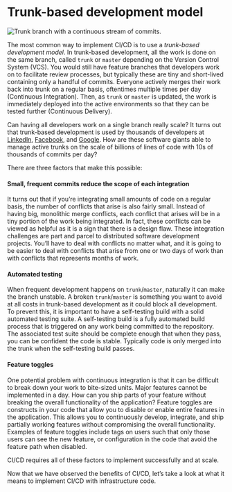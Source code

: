# Trunk-based development model

![Trunk branch with a continuous stream of commits.](/img/guides/pipelines/production-grade-ci-cd-setup-for-apps-and-infrastructure-code/trunk.png)

The most common way to implement CI/CD is to use a _trunk-based development model_. In trunk-based development, all the
work is done on the same branch, called `trunk` or `master` depending on the Version Control System (VCS). You would
still have feature branches that developers work on to facilitate review processes, but typically these are tiny and
short-lived containing only a handful of commits. Everyone actively merges their work back into trunk on a regular
basis, oftentimes multiple times per day (Continuous Integration). Then, as `trunk` or `master` is updated, the work is
immediately deployed into the active environments so that they can be tested further (Continuous Delivery).

Can having all developers work on a single branch really scale? It turns out that trunk-based development is used by
thousands of developers at [LinkedIn](https://www.wired.com/2013/04/linkedin-software-revolution/),
[Facebook](https://paulhammant.com/2013/03/13/facebook-tbd-take-2/), and
[Google](https://www.youtube.com/watch?v=W71BTkUbdqE). How are these software giants able to manage active trunks on the
scale of billions of lines of code with 10s of thousands of commits per day?

There are three factors that make this possible:

<div className="dlist">

#### Small, frequent commits reduce the scope of each integration

It turns out that if you’re integrating small amounts of code on a regular basis, the number of conflicts that arise is
also fairly small. Instead of having big, monolithic merge conflicts, each conflict that arises will be in a tiny
portion of the work being integrated. In fact, these conflicts can be viewed as helpful as it is a sign that there is
a design flaw. These integration challenges are part and parcel to distributed software development projects. You’ll
have to deal with conflicts no matter what, and it is going to be easier to deal with conflicts that arise from one or
two days of work than with conflicts that represents months of work.

#### Automated testing

When frequent development happens on `trunk`/`master`, naturally it can make the branch unstable. A broken
`trunk`/`master` is something you want to avoid at all costs in trunk-based development as it could block all
development. To prevent this, it is important to have a self-testing build with a solid automated testing suite. A
self-testing build is a fully automated build process that is triggered on any work being committed to the repository.
The associated test suite should be complete enough that when they pass, you can be confident the code is stable.
Typically code is only merged into the trunk when the self-testing build passes.

#### Feature toggles

One potential problem with continuous integration is that it can be difficult to break down your work to bite-sized
units. Major features cannot be implemented in a day. How can you ship parts of your feature without breaking the
overall functionality of the application? Feature toggles are constructs in your code that allow you to disable or
enable entire features in the application. This allows you to continuously develop, integrate, and ship partially
working features without compromising the overall functionality. Examples of feature toggles include tags on
users such that only those users can see the new feature, or configuration in the code that avoid the feature path
when disabled.

</div>

CI/CD requires all of these factors to implement successfully and at scale.

Now that we have observed the benefits of CI/CD, let’s take a look at what it means to implement CI/CD with
infrastructure code.
